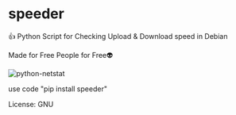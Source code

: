 # speeder
👍 Python Script for Checking Upload &amp; Download speed in Debian

Made for Free People for Free👽

![python-netstat](https://cloud.githubusercontent.com/assets/21007972/22619523/fcf5415a-eb1b-11e6-9f3f-67232c1ee761.png)

use code "pip install speeder"

License: GNU
